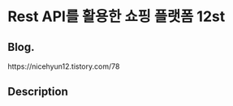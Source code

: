 ﻿# Rest API를 활용한 쇼핑 플랫폼 12st
 
 <h2>Blog.</h2> https://nicehyun12.tistory.com/78

<h2>Description</h2>

